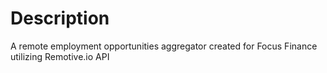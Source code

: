 # Description

A remote employment opportunities aggregator created for Focus Finance utilizing Remotive.io API
